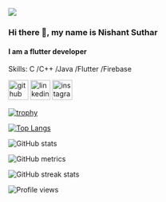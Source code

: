 ![](https://visitor-badge.glitch.me/badge?page_id=nik25s.nik25s)
<br />



### Hi there 👋, my name is Nishant Suthar
#### I am a flutter developer

Skills: C /C++ /Java /Flutter /Firebase



[<img src='https://cdn.jsdelivr.net/npm/simple-icons@3.0.1/icons/github.svg' alt='github' height='40'>](https://github.com/nik25s)  [<img src='https://cdn.jsdelivr.net/npm/simple-icons@3.0.1/icons/linkedin.svg' alt='linkedin' height='40'>](https://www.linkedin.com/in/nishant-suthar-302100215/)  [<img src='https://cdn.jsdelivr.net/npm/simple-icons@3.0.1/icons/instagram.svg' alt='instagram' height='40'>](https://www.instagram.com/nishant_suthar_25/)  

[![trophy](https://github-profile-trophy.vercel.app/?username=nik25s&theme=blue-green)](https://github.com/ryo-ma/github-profile-trophy)

[![Top Langs](https://github-readme-stats.vercel.app/api/top-langs/?username=nik25s&theme=blue-green)](https://github.com/anuraghazra/github-readme-stats)

![GitHub stats](https://github-readme-stats.vercel.app/api?username=nik25s&theme=blue-green&show_icons=true)  

![GitHub metrics](https://metrics.lecoq.io/nik25s)  

![GitHub streak stats](https://github-readme-streak-stats.herokuapp.com/?user=nik25s&theme=blue-green)  

![Profile views](https://gpvc.arturio.dev/nik25s)  


